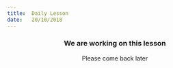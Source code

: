 ```yaml
---
title:  Daily Lesson
date:   20/10/2018
---
```


### <center>We are working on this lesson</center>
<center>Please come back later</center>
